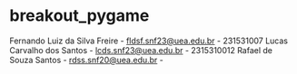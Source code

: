 # breakout_pygame
Fernando Luiz da Silva Freire - fldsf.snf23@uea.edu.br - 231531007
Lucas Carvalho dos Santos - lcds.snf23@uea.edu.br - 2315310012
Rafael de Souza Santos - rdss.snf20@uea.edu.br -
